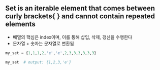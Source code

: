 ## Set is an iterable element that comes between curly brackets{ } and cannot contain repeated elements
* 배열의 핵심은 index이며, 이를 통해 삽입, 삭제, 갱신을 수행한다
* 문자열 + 숫자는 문자열로 변환됨

```python
my_set = {1,1,1,2,'e','e',2,3,3,3,3,3,3}

my_set  # output: {1,2,3,'e'}
```

